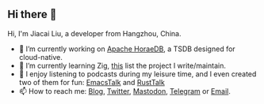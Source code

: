## Hi there 👋

Hi, I'm Jiacai Liu, a developer from Hangzhou, China.

- 🔭 I’m currently working on [Apache HoraeDB](https://github.com/apache/horaedb/), a TSDB designed for cloud-native.
- 🌱 I’m currently learning Zig, [this](https://github.com/jiacai2050?tab=repositories&q=&type=&language=zig&sort=) list the project I write/maintain.
- 👯 I enjoy listening to podcasts during my leisure time, and I even created two of them for fun: [EmacsTalk](https://emacs.liujiacai.net) and [RustTalk](https://rusttalk.github.io)
- 📫 How to reach me: [Blog](https://liujiacai.net/), [Twitter](https://twitter.com/@liujiacai), [Mastodon](https://mastodon.social/@liujiacai), [Telegram](https://t.me/xigua_talk) or [Email](mailto:dev@liujiacai.net).
